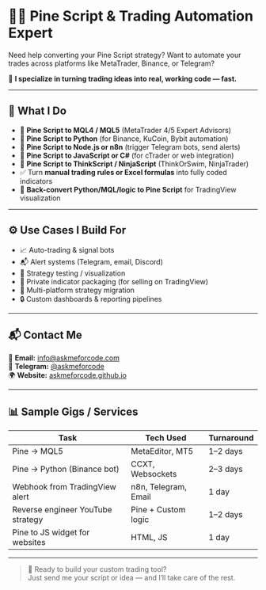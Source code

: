 # 👨‍💻 Pine Script & Trading Automation Expert

Need help converting your Pine Script strategy? Want to automate your trades across platforms like MetaTrader, Binance, or Telegram?

🎯 **I specialize in turning trading ideas into real, working code — fast.**

---

## 💼 What I Do

- 🔁 **Pine Script to MQL4 / MQL5** (MetaTrader 4/5 Expert Advisors)
- 🔁 **Pine Script to Python** (for Binance, KuCoin, Bybit automation)
- 🔁 **Pine Script to Node.js or n8n** (trigger Telegram bots, send alerts)
- 🔁 **Pine Script to JavaScript or C#** (for cTrader or web integration)
- 🔁 **Pine Script to ThinkScript / NinjaScript** (ThinkOrSwim, NinjaTrader)
- ✅ Turn **manual trading rules or Excel formulas** into fully coded indicators
- 🔁 **Back-convert Python/MQL/logic to Pine Script** for TradingView visualization

---

## ⚙️ Use Cases I Build For

- 📈 Auto-trading & signal bots
- 📬 Alert systems (Telegram, email, Discord)
- 🧠 Strategy testing / visualization
- 💼 Private indicator packaging (for selling on TradingView)
- 🔁 Multi-platform strategy migration
- 🔒 Custom dashboards & reporting pipelines

---

## 📬 Contact Me

📧 **Email:** info@askmeforcode.com  
💬 **Telegram:** [@askmeforcode](https://t.me/askmeforcode)  
🌍 **Website:** [askmeforcode.github.io](https://askmeforcode.github.io)

---

## 📊 Sample Gigs / Services

| Task                                 | Tech Used             | Turnaround  |
|--------------------------------------|------------------------|--------------|
| Pine → MQL5                          | MetaEditor, MT5        | 1–2 days     |
| Pine → Python (Binance bot)          | CCXT, Websockets       | 2–3 days     |
| Webhook from TradingView alert       | n8n, Telegram, Email   | 1 day        |
| Reverse engineer YouTube strategy    | Pine + Custom logic    | 1–2 days     |
| Pine to JS widget for websites       | HTML, JS               | 1 day        |

---

> 💬 Ready to build your custom trading tool?  
> Just send me your script or idea — and I’ll take care of the rest.
